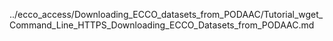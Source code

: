 ../ecco_access/Downloading_ECCO_datasets_from_PODAAC/Tutorial_wget_Command_Line_HTTPS_Downloading_ECCO_Datasets_from_PODAAC.md
